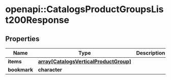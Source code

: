 # openapi::CatalogsProductGroupsList200Response


## Properties
Name | Type | Description | Notes
------------ | ------------- | ------------- | -------------
**items** | [**array[CatalogsVerticalProductGroup]**](CatalogsVerticalProductGroup.md) |  | 
**bookmark** | **character** |  | [optional] 


